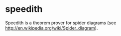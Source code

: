 speedith
========

Speedith is a theorem prover for spider diagrams (see http://en.wikipedia.org/wiki/Spider_diagram).